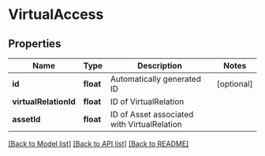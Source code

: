 # VirtualAccess

## Properties
Name | Type | Description | Notes
------------ | ------------- | ------------- | -------------
**id** | **float** | Automatically generated ID | [optional] 
**virtualRelationId** | **float** | ID of VirtualRelation | 
**assetId** | **float** | ID of Asset associated with VirtualRelation | 

[[Back to Model list]](../README.md#documentation-for-models) [[Back to API list]](../README.md#documentation-for-api-endpoints) [[Back to README]](../README.md)


